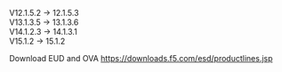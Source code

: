 V12.1.5.2 -> 12.1.5.3\
V13.1.3.5 -> 13.1.3.6\
V14.1.2.3 -> 14.1.3.1\
V15.1.2   -> 15.1.2

Download EUD and OVA
https://downloads.f5.com/esd/productlines.jsp

